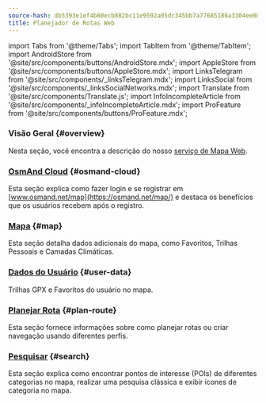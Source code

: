 ```yaml
---
source-hash: db5393e1ef4b80ecb882bc11e9592a05dc345bb7a77685186a3304ee088544a7
title: Planejador de Rotas Web
---
```

import Tabs from '@theme/Tabs';
import TabItem from '@theme/TabItem';
import AndroidStore from '@site/src/components/buttons/AndroidStore.mdx';
import AppleStore from '@site/src/components/buttons/AppleStore.mdx';
import LinksTelegram from '@site/src/components/_linksTelegram.mdx';
import LinksSocial from '@site/src/components/_linksSocialNetworks.mdx';
import Translate from '@site/src/components/Translate.js';
import InfoIncompleteArticle from '@site/src/components/_infoIncompleteArticle.mdx';
import ProFeature from '@site/src/components/buttons/ProFeature.mdx';



### Visão Geral {#overview}

Nesta seção, você encontra a descrição do nosso [serviço de Mapa Web](https://osmand.net/map).

### [OsmAnd Cloud](./web-cloud.md) {#osmand-cloud}

Esta seção explica como fazer login e se registrar em [www.osmand.net/map](https://osmand.net/map/) e destaca os benefícios que os usuários recebem após o registro.

### [Mapa](./web-map.md) {#map}

Esta seção detalha dados adicionais do mapa, como Favoritos, Trilhas Pessoais e Camadas Climáticas.

### [Dados do Usuário](./web-userdata.mdx) {#user-data}

Trilhas GPX e Favoritos do usuário no mapa.

### [Planejar Rota](./planner.md) {#plan-route}

Esta seção fornece informações sobre como planejar rotas ou criar navegação usando diferentes perfis.

### [Pesquisar](./web-search.md) {#search}

Esta seção explica como encontrar pontos de interesse (POIs) de diferentes categorias no mapa, realizar uma pesquisa clássica e exibir ícones de categoria no mapa.
